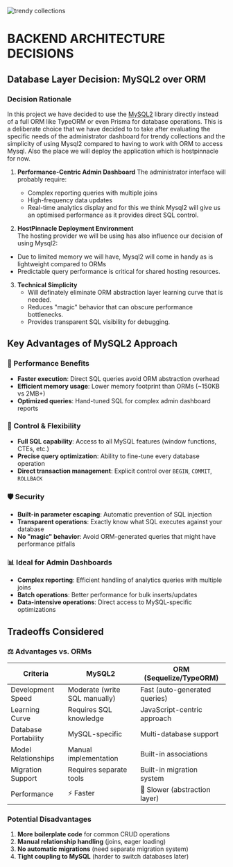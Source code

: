 ![trendy collections ](https://github.com/user-attachments/assets/90244f11-8a95-4eb7-a7f4-a6cd8afca158)


# BACKEND ARCHITECTURE DECISIONS

## Database Layer Decision: MySQL2 over ORM

### Decision Rationale

In this project we have decided to use the [MySQL2](https://github.com/sidorares/node-mysql2) library directly instead of a full ORM like TypeORM or even Prisma for database operations. This is a deliberate choice that we have decided to to take after evaluating the specific needs of the administrator dashboard for trendy collections and the simplicity of using Mysql2 compared to having to work with ORM to access Mysql. Also the place we will deploy the application which is hostpinnacle for now.

1. **Performance-Centric Admin Dashboard** 
The administrator interface will probably require:
   - Complex reporting queries with multiple joins
   - High-frequency data updates
   - Real-time analytics display
and for this we think Mysql2 will give us an optimised performance as it provides direct SQL control.

2. **HostPinnacle Deployment Environment**  
The hosting provider we will be using has also influence our decision of using Mysql2:
- Due to limited memory we will have, Mysql2 will come in handy as is lightweight compared to ORMs
- Predictable query performance is critical for shared hosting resources.

3. **Technical Simplicity**  
   - Will definately eliminate ORM abstraction layer learning curve that is needed.
   - Reduces "magic" behavior that can obscure performance bottlenecks.
   - Provides transparent SQL visibility for debugging.


## Key Advantages of MySQL2 Approach

### 🚀 Performance Benefits
- **Faster execution**: Direct SQL queries avoid ORM abstraction overhead
- **Efficient memory usage**: Lower memory footprint than ORMs (~150KB vs 2MB+)
- **Optimized queries**: Hand-tuned SQL for complex admin dashboard reports

### 💪 Control & Flexibility
- **Full SQL capability**: Access to all MySQL features (window functions, CTEs, etc.)
- **Precise query optimization**: Ability to fine-tune every database operation
- **Direct transaction management**: Explicit control over `BEGIN`, `COMMIT`, `ROLLBACK`

### 🛡️ Security
- **Built-in parameter escaping**: Automatic prevention of SQL injection
- **Transparent operations**: Exactly know what SQL executes against your database
- **No "magic" behavior**: Avoid ORM-generated queries that might have performance pitfalls

### 📊 Ideal for Admin Dashboards
- **Complex reporting**: Efficient handling of analytics queries with multiple joins
- **Batch operations**: Better performance for bulk inserts/updates
- **Data-intensive operations**: Direct access to MySQL-specific optimizations

## Tradeoffs Considered

### ⚖️ Advantages vs. ORMs

| Criteria               | MySQL2                          | ORM (Sequelize/TypeORM)        |
|------------------------|---------------------------------|---------------------------------|
| Development Speed      | Moderate (write SQL manually)   | Fast (auto-generated queries)   |
| Learning Curve         | Requires SQL knowledge         | JavaScript-centric approach    |
| Database Portability   | MySQL-specific                 | Multi-database support         |
| Model Relationships    | Manual implementation          | Built-in associations          |
| Migration Support      | Requires separate tools        | Built-in migration system      |
| Performance           | ⚡ Faster                      | 🐢 Slower (abstraction layer)  |

### Potential Disadvantages
1. **More boilerplate code** for common CRUD operations
2. **Manual relationship handling** (joins, eager loading)
3. **No automatic migrations** (need separate migration system)
4. **Tight coupling to MySQL** (harder to switch databases later)